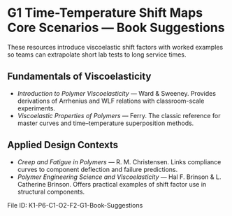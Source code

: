 # G1 Time-Temperature Shift Maps Core Scenarios — Book Suggestions

These resources introduce viscoelastic shift factors with worked examples so teams can extrapolate short lab tests to long service times.

## Fundamentals of Viscoelasticity
- *Introduction to Polymer Viscoelasticity* — Ward & Sweeney. Provides derivations of Arrhenius and WLF relations with classroom-scale experiments.
- *Viscoelastic Properties of Polymers* — Ferry. The classic reference for master curves and time–temperature superposition methods.

## Applied Design Contexts
- *Creep and Fatigue in Polymers* — R. M. Christensen. Links compliance curves to component deflection and failure predictions.
- *Polymer Engineering Science and Viscoelasticity* — Hal F. Brinson & L. Catherine Brinson. Offers practical examples of shift factor use in structural components.

File ID: K1-P6-C1-O2-F2-G1-Book-Suggestions
